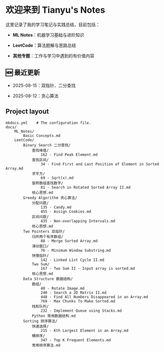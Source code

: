 # 欢迎来到 Tianyu's Notes

这里记录了我的学习笔记与实践总结，目前包括：


- **ML Notes**：机器学习基础与进阶知识

- **LeetCode**：算法题解与思路总结

- **其他专题**：工作与学习中遇到的有价值内容

## 🆕 最近更新



- 2025-08-15：双指针、二分查找

- 2025-08-12：贪心算法



## Project layout

    mkdocs.yml    # The configuration file.
    docs/
        ML_Notes/
            Basic Concepts.md
        LeetCode/
            Binary Search 二分查找/
                查找峰值/
                    162 - Find Peak Element.md
                查找区间/
                    34 - Find First and Last Position of Element in Sorted Array.md
                求平方/
                    69 - Sqrt(x).md
                旋转数组查找数字/
                    81 - Search in Rotated Sorted Array II.md
                核心思想.md
            Greedy Algorithm 贪心算法/
                分配问题/
                    135 - Candy.md
                    455 - Assign Cookies.md
                区间问题/
                    435 - Non-overlapping Intervals.md
                核心思想.md
            Two Pointers 双指针/
                归并两个有序数组/
                    88 - Merge Sorted Array.md
                滑动窗口/
                    76 - Minimum Window Substring.md
                快慢指针/
                    142 - Linked List Cycle II.md
                Two Sum/
                    167 - Two Sum II - Input array is sorted.md
                核心思想.md
            Data Structure 数据结构/
			    数组/
			        48 - Rotate Image.md
			        240 - Search a 2D Matrix II.md
					448 - Find All Numbers Disappeared in an Array.md
			        769 - Max Chunks To Make Sorted.md
			    栈和队列/
					232 - Implement Queue using Stacks.md
			    Python 常用数据结构.md
			Sorting 排序算法/
			    快速选择/
			        215 - Kth Largest Element in an Array.md
			    桶排序/
			        347 - Top K Frequent Elements.md
			    常用排序算法.md


            

